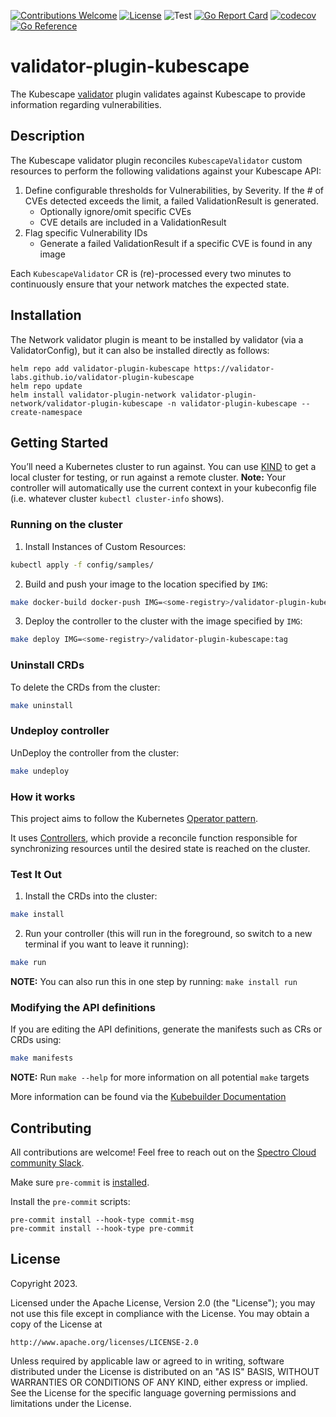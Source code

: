 [![Contributions Welcome](https://img.shields.io/badge/contributions-welcome-brightgreen.svg?style=flat)](https://github.com/validator-labs/validator-plugin-kubescape/issues)
[![License](https://img.shields.io/badge/License-Apache%202.0-blue.svg)](https://opensource.org/licenses/Apache-2.0)
![Test](https://github.com/validator-labs/validator-plugin-kubescape/actions/workflows/test.yaml/badge.svg)
[![Go Report Card](https://goreportcard.com/badge/github.com/validator-labs/validator-plugin-kubescape)](https://goreportcard.com/report/github.com/validator-labs/validator-plugin-kubescape)
[![codecov](https://codecov.io/gh/validator-labs/validator-plugin-kubescape/graph/badge.svg?token=QHR08U8SEQ)](https://codecov.io/gh/validator-labs/validator-plugin-kubescape)
[![Go Reference](https://pkg.go.dev/badge/github.com/validator-labs/validator-plugin-kubescape.svg)](https://pkg.go.dev/github.com/validator-labs/validator-plugin-kubescape)

# validator-plugin-kubescape
The Kubescape [validator](https://github.com/validator-labs/validator) plugin validates against Kubescape to provide information regarding vulnerabilities.

## Description
The Kubescape validator plugin reconciles `KubescapeValidator` custom resources to perform the following validations against your Kubescape API:

1. Define configurable thresholds for Vulnerabilities, by Severity. If the # of CVEs detected exceeds the limit, a failed ValidationResult is generated.
   - Optionally ignore/omit specific CVEs
   - CVE details are included in a ValidationResult
2. Flag specific Vulnerability IDs
   - Generate a failed ValidationResult if a specific CVE is found in any image

Each `KubescapeValidator` CR is (re)-processed every two minutes to continuously ensure that your network matches the expected state.

## Installation

The Network validator plugin is meant to be installed by validator (via a ValidatorConfig), but it can also be installed directly as follows:

```
helm repo add validator-plugin-kubescape https://validator-labs.github.io/validator-plugin-kubescape
helm repo update
helm install validator-plugin-network validator-plugin-network/validator-plugin-kubescape -n validator-plugin-kubescape --create-namespace
```

## Getting Started
You’ll need a Kubernetes cluster to run against. You can use [KIND](https://sigs.k8s.io/kind) to get a local cluster for testing, or run against a remote cluster.
**Note:** Your controller will automatically use the current context in your kubeconfig file (i.e. whatever cluster `kubectl cluster-info` shows).

### Running on the cluster
1. Install Instances of Custom Resources:

```sh
kubectl apply -f config/samples/
```

2. Build and push your image to the location specified by `IMG`:

```sh
make docker-build docker-push IMG=<some-registry>/validator-plugin-kubescape:tag
```

3. Deploy the controller to the cluster with the image specified by `IMG`:

```sh
make deploy IMG=<some-registry>/validator-plugin-kubescape:tag
```

### Uninstall CRDs
To delete the CRDs from the cluster:

```sh
make uninstall
```

### Undeploy controller
UnDeploy the controller from the cluster:

```sh
make undeploy
```



### How it works
This project aims to follow the Kubernetes [Operator pattern](https://kubernetes.io/docs/concepts/extend-kubernetes/operator/).

It uses [Controllers](https://kubernetes.io/docs/concepts/architecture/controller/),
which provide a reconcile function responsible for synchronizing resources until the desired state is reached on the cluster.

### Test It Out
1. Install the CRDs into the cluster:

```sh
make install
```

2. Run your controller (this will run in the foreground, so switch to a new terminal if you want to leave it running):

```sh
make run
```

**NOTE:** You can also run this in one step by running: `make install run`

### Modifying the API definitions
If you are editing the API definitions, generate the manifests such as CRs or CRDs using:

```sh
make manifests
```

**NOTE:** Run `make --help` for more information on all potential `make` targets

More information can be found via the [Kubebuilder Documentation](https://book.kubebuilder.io/introduction.html)

## Contributing

All contributions are welcome! Feel free to reach out on the [Spectro Cloud community Slack](https://spectrocloudcommunity.slack.com/join/shared_invite/zt-g8gfzrhf-cKavsGD_myOh30K24pImLA#/shared-invite/email).

Make sure `pre-commit` is [installed](https://pre-commit.com/#install).

Install the `pre-commit` scripts:
```
pre-commit install --hook-type commit-msg
pre-commit install --hook-type pre-commit
```

## License
Copyright 2023.

Licensed under the Apache License, Version 2.0 (the "License"); you may not use this file except in compliance with the License. You may obtain a copy of the License at

```
http://www.apache.org/licenses/LICENSE-2.0
```

Unless required by applicable law or agreed to in writing, software distributed under the License is distributed on an "AS IS" BASIS, WITHOUT WARRANTIES OR CONDITIONS OF ANY KIND, either express or implied. See the License for the specific language governing permissions and limitations under the License.
